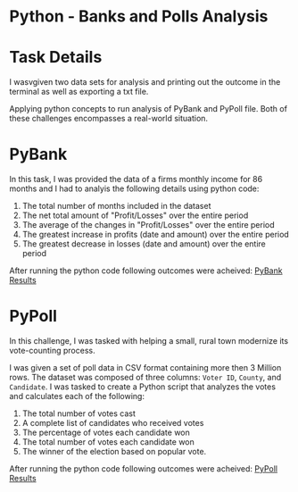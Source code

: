 # Python - Banks and Polls Analysis


# Task Details

I wasvgiven two data sets for analysis and printing out the outcome in the terminal as well as exporting a txt file. 

Applying python concepts to run analysis of PyBank and PyPoll file. Both of these challenges encompasses a real-world situation. 

# PyBank
In this task, I was provided the data of a firms monthly income for 86 months and I had to analyis the following details using python code: 

1. The total number of months included in the dataset
2. The net total amount of "Profit/Losses" over the entire period
3. The average of the changes in "Profit/Losses" over the entire period
4. The greatest increase in profits (date and amount) over the entire period
5. The greatest decrease in losses (date and amount) over the entire period

After running the python code following outcomes were acheived: [PyBank Results](PyBank/images/results.png)

# PyPoll

In this challenge, I was tasked with helping a small, rural town modernize its vote-counting process. 

I was given a set of poll data in CSV format containing more then 3 Million rows. The dataset was composed of three columns: `Voter ID`, `County`, and `Candidate`. I was tasked to create a Python script that analyzes the votes and calculates each of the following:

1. The total number of votes cast
2. A complete list of candidates who received votes
3. The percentage of votes each candidate won
4. The total number of votes each candidate won
5. The winner of the election based on popular vote.

After running the python code following outcomes were acheived: [PyPoll Results](PyPoll/images/results.png)
